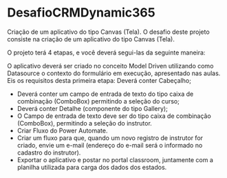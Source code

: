 # DesafioCRMDynamic365
 Criação de um aplicativo do tipo Canvas (Tela).
O desafio deste projeto consiste na criação de um aplicativo do tipo Canvas (Tela).

 
O projeto terá 4 etapas, e você deverá segui-las da seguinte maneira:
 
O aplicativo deverá ser criado no conceito Model Driven utilizando como Datasource o contexto do formulário em execução, apresentado nas aulas. Eis os requisitos desta primeira etapa:
Deverá conter Cabeçalho;
* Deverá conter um campo de entrada de texto do tipo caixa de combinação (ComboBox) permitindo a seleção do curso;
* Deverá conter Detalhe (componente do tipo Gallery);
* O Campo de entrada de texto deve ser do tipo caixa de combinação (ComboBox), permitindo a seleção do instrutor.
* Criar Fluxo do Power Automate.
* Criar um fluxo para que, quando um novo registro de instrutor for criado, envie um e-mail (endereço do e-mail será o informado no cadastro do instrutor). 
* Exportar o aplicativo e postar no portal classroom, juntamente com a planilha utilizada para carga dos dados dos estados.

